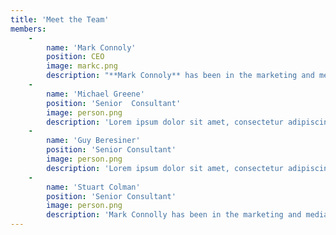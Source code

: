 ```yaml
---
title: 'Meet the Team'
members:
    -
        name: 'Mark Connoly'
        position: CEO
        image: markc.png
        description: "**Mark Connoly** has been in the marketing and media industry since 1988.  Having held senior positions at media owners (GMTV, Sky, ids/Virgin Media, Yahoo!), data and technology companies (WPP’s The Media Innovation Group, AudienceScience) and most recently Chief Investment Officer at advertising agency Havas Media Group, Mark provides a unique insight having C Level board experience from the advertising agency, intermediary and media owner perspectives and has held UK, European and Global media roles. \r\n\r\nHaving been in commercial trading and negotiation for most of his career, Mark has extensive experience in understanding the challenges and, most importantly, solutions that can benefit advertisers, media agencies and media owners.  At Havas Mark was responsible for all media trading and negotiation, a team of 250 media planners and buyers and had executive responsibility for more than £500 million of advertisers’ media investment.  In 2017 Mark established Landmark Media Ltd, an independent media consultancy specifically developed to advise advertisers on how to better navigate the media landscape. "
    -
        name: 'Michael Greene'
        position: 'Senior  Consultant'
        image: person.png
        description: 'Lorem ipsum dolor sit amet, consectetur adipiscing elit, sed do eiusmod tempor incididunt ut labore et dolore magna aliqua. Ut enim ad minim veniam, quis nostrud exercitation ullamco laboris nisi ut aliquip ex ea commodo consequat. Duis aute irure dolor in reprehenderit in voluptate velit esse cillum dolore eu fugiat nulla pariatur. Excepteur sint occaecat cupidatat non proident, sunt in culpa qui officia deserunt mollit anim id est laborum'
    -
        name: 'Guy Beresiner'
        position: 'Senior Consultant'
        image: person.png
        description: 'Lorem ipsum dolor sit amet, consectetur adipiscing elit, sed do eiusmod tempor incididunt ut labore et dolore magna aliqua. Ut enim ad minim veniam, quis nostrud exercitation ullamco laboris nisi ut aliquip ex ea commodo consequat. Duis aute irure dolor in reprehenderit in voluptate velit esse cillum dolore eu fugiat nulla pariatur. Excepteur sint occaecat cupidatat non proident, sunt in culpa qui officia deserunt mollit anim id est laborum'
    -
        name: 'Stuart Colman'
        position: 'Senior Consultant'
        image: person.png
        description: 'Mark Connolly has been in the marketing and media industry since 1988.  Having held senior positions at media owners (GMTV, Sky, ids/Virgin Media, Yahoo!), data and technology companies (WPP’s The Media Innovation Group, AudienceScience) and most recently Chief Investment Officer at advertising agency Havas Media Group, Mark provides a unique insight having C Level board experience from the advertising agency, intermediary and media owner perspectives and has held UK, European and Global media roles.      Having been in commercial trading and negotiation for most of his career, Mark has extensive experience in understanding the challenges and, most importantly, solutions that can benefit advertisers, media agencies and media owners.  At Havas Mark was responsible for all media trading and negotiation, a team of 250 media planners and buyers and had executive responsibility for more than £500 million of advertisers’ media investment.  In 2017 Mark established Landmark Media Ltd, an independent media consultancy specifically developed to advise advertisers on how to better navigate the media landscape. '
---
```


